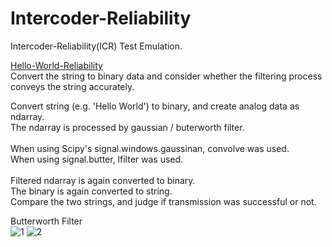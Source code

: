 # Intercoder-Reliability
Intercoder-Reliability(ICR) Test Emulation.<br>

[Hello-World-Reliability](https://github.com/tacticstactics/Intercoder-Reliability/blob/e1bb349a76f2fd55ace4a4aa438a85ad9ca695d4/Hello-World-Reliability.ipynb)<br>
Convert the string to binary data and consider whether the filtering process conveys the string accurately.<br>

Convert string (e.g. 'Hello World') to binary, and create analog data as ndarray.<br>
The ndarray is processed by gaussian / buterworth filter.<br>
<br>
When using Scipy's signal.windows.gaussinan, convolve was used.<br>
When using signal.butter, lfilter was used.<br>
<br>
Filtered ndarray is again converted to binary.<br>
The binary is again converted to string.<br>
Compare the two strings, and judge if transmission was successful or not.<br>




Butterworth Filter<br>
![1](https://github.com/user-attachments/assets/8dd5d73d-691c-4684-b533-7da67fa73082)
![2](https://github.com/user-attachments/assets/02ea8659-7b66-4945-8255-e39d0d664f03)
